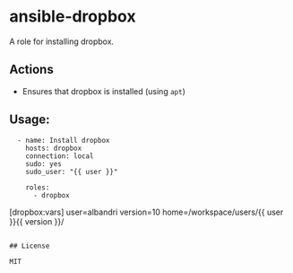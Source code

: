 # ansible-dropbox

A role for installing dropbox.


## Actions

- Ensures that dropbox is installed (using `apt`)


## Usage:
```
  - name: Install dropbox
    hosts: dropbox
    connection: local
    sudo: yes
    sudo_user: "{{ user }}"
    
    roles:
      - dropbox

```
  [dropbox:vars]
  user=albandri
  version=10
  home=/workspace/users/{{ user }}{{ version }}/
  
```

## License

MIT
